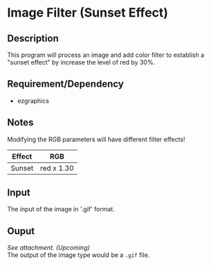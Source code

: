 # Image Filter (Sunset Effect)

## Description
This program will process an image and add color filter to establish a "sunset effect" by increase the level of red by 30%.

## Requirement/Dependency
- ezgraphics

## Notes
Modifying the RGB parameters will have different filter effects!

|Effect|RGB|
|---|---|
|Sunset|red x 1.30|

## Input
The input of the image in '.gif' format.

## Ouput
*See attachment. (Upcoming)*
<br/>The output of the image type would be a `.gif` file.
